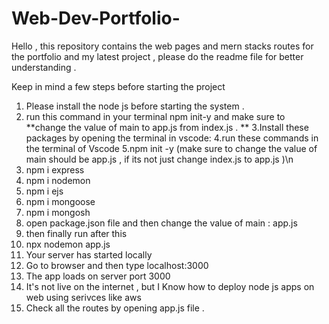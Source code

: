 # Web-Dev-Portfolio-
Hello , this repository contains the web pages and mern stacks routes for the portfolio and my latest project , please do the readme file for better understanding .  


Keep in mind a few steps before starting the project 
1. Please install the node js before starting the system .
2. run this command in your terminal npm init-y and make sure to **change the value of main to app.js from index.js .
**
3.Install these packages by opening the terminal in vscode:
4.run these commands in the terminal of Vscode
5.npm init -y (make sure to change the value of main should be app.js , if its not just change index.js to app.js )\n
6. npm i express   
7. npm i nodemon    
8. npm i ejs       
9. npm i mongoose
10. npm i mongosh
11. open package.json file and then change the value of main : app.js
12. then finally run after this
13. npx nodemon app.js
14. Your server has started locally
15. Go to browser and then type localhost:3000    
16. The app loads on server port 3000            
17. It's not live on the internet , but I Know how to deploy node js apps on web using serivces like aws
18.  Check all the routes by opening app.js file .                  

   
